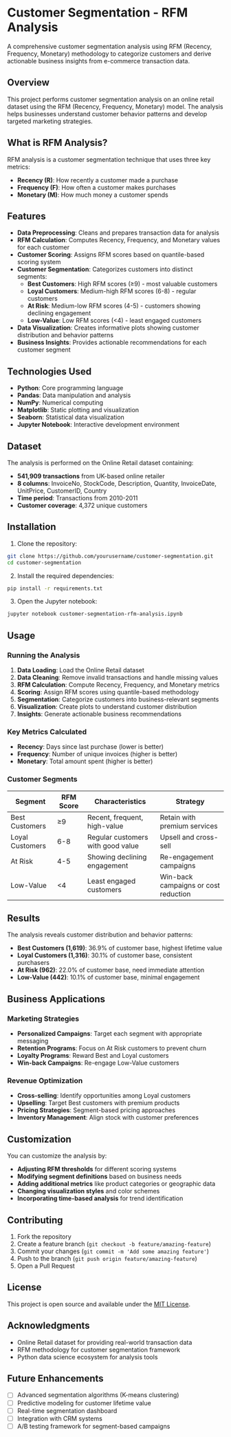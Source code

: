 # Customer Segmentation - RFM Analysis

A comprehensive customer segmentation analysis using RFM (Recency, Frequency, Monetary) methodology to categorize customers and derive actionable business insights from e-commerce transaction data.

## Overview

This project performs customer segmentation analysis on an online retail dataset using the RFM (Recency, Frequency, Monetary) model. The analysis helps businesses understand customer behavior patterns and develop targeted marketing strategies.

## What is RFM Analysis?

RFM analysis is a customer segmentation technique that uses three key metrics:

- **Recency (R)**: How recently a customer made a purchase
- **Frequency (F)**: How often a customer makes purchases
- **Monetary (M)**: How much money a customer spends

## Features

- **Data Preprocessing**: Cleans and prepares transaction data for analysis
- **RFM Calculation**: Computes Recency, Frequency, and Monetary values for each customer
- **Customer Scoring**: Assigns RFM scores based on quantile-based scoring system
- **Customer Segmentation**: Categorizes customers into distinct segments:
  - **Best Customers**: High RFM scores (≥9) - most valuable customers
  - **Loyal Customers**: Medium-high RFM scores (6-8) - regular customers
  - **At Risk**: Medium-low RFM scores (4-5) - customers showing declining engagement
  - **Low-Value**: Low RFM scores (<4) - least engaged customers
- **Data Visualization**: Creates informative plots showing customer distribution and behavior patterns
- **Business Insights**: Provides actionable recommendations for each customer segment

## Technologies Used

- **Python**: Core programming language
- **Pandas**: Data manipulation and analysis
- **NumPy**: Numerical computing
- **Matplotlib**: Static plotting and visualization
- **Seaborn**: Statistical data visualization
- **Jupyter Notebook**: Interactive development environment

## Dataset

The analysis is performed on the Online Retail dataset containing:
- **541,909 transactions** from UK-based online retailer
- **8 columns**: InvoiceNo, StockCode, Description, Quantity, InvoiceDate, UnitPrice, CustomerID, Country
- **Time period**: Transactions from 2010-2011
- **Customer coverage**: 4,372 unique customers

## Installation

1. Clone the repository:
```bash
git clone https://github.com/yourusername/customer-segmentation.git
cd customer-segmentation
```

2. Install the required dependencies:
```bash
pip install -r requirements.txt
```

3. Open the Jupyter notebook:
```bash
jupyter notebook customer-segmentation-rfm-analysis.ipynb
```

## Usage

### Running the Analysis

1. **Data Loading**: Load the Online Retail dataset
2. **Data Cleaning**: Remove invalid transactions and handle missing values
3. **RFM Calculation**: Compute Recency, Frequency, and Monetary metrics
4. **Scoring**: Assign RFM scores using quantile-based methodology
5. **Segmentation**: Categorize customers into business-relevant segments
6. **Visualization**: Create plots to understand customer distribution
7. **Insights**: Generate actionable business recommendations

### Key Metrics Calculated

- **Recency**: Days since last purchase (lower is better)
- **Frequency**: Number of unique invoices (higher is better)
- **Monetary**: Total amount spent (higher is better)

### Customer Segments

| Segment | RFM Score | Characteristics | Strategy |
|---------|-----------|----------------|----------|
| Best Customers | ≥9 | Recent, frequent, high-value | Retain with premium services |
| Loyal Customers | 6-8 | Regular customers with good value | Upsell and cross-sell |
| At Risk | 4-5 | Showing declining engagement | Re-engagement campaigns |
| Low-Value | <4 | Least engaged customers | Win-back campaigns or cost reduction |

## Results

The analysis reveals customer distribution and behavior patterns:

- **Best Customers (1,619)**: 36.9% of customer base, highest lifetime value
- **Loyal Customers (1,316)**: 30.1% of customer base, consistent purchasers
- **At Risk (962)**: 22.0% of customer base, need immediate attention
- **Low-Value (442)**: 10.1% of customer base, minimal engagement

## Business Applications

### Marketing Strategies
- **Personalized Campaigns**: Target each segment with appropriate messaging
- **Retention Programs**: Focus on At Risk customers to prevent churn
- **Loyalty Programs**: Reward Best and Loyal customers
- **Win-back Campaigns**: Re-engage Low-Value customers

### Revenue Optimization
- **Cross-selling**: Identify opportunities among Loyal customers
- **Upselling**: Target Best customers with premium products
- **Pricing Strategies**: Segment-based pricing approaches
- **Inventory Management**: Align stock with customer preferences

## Customization

You can customize the analysis by:
- **Adjusting RFM thresholds** for different scoring systems
- **Modifying segment definitions** based on business needs
- **Adding additional metrics** like product categories or geographic data
- **Changing visualization styles** and color schemes
- **Incorporating time-based analysis** for trend identification

## Contributing

1. Fork the repository
2. Create a feature branch (`git checkout -b feature/amazing-feature`)
3. Commit your changes (`git commit -m 'Add some amazing feature'`)
4. Push to the branch (`git push origin feature/amazing-feature`)
5. Open a Pull Request

## License

This project is open source and available under the [MIT License](LICENSE).

## Acknowledgments

- Online Retail dataset for providing real-world transaction data
- RFM methodology for customer segmentation framework
- Python data science ecosystem for analysis tools

## Future Enhancements

- [ ] Advanced segmentation algorithms (K-means clustering)
- [ ] Predictive modeling for customer lifetime value
- [ ] Real-time segmentation dashboard
- [ ] Integration with CRM systems
- [ ] A/B testing framework for segment-based campaigns
